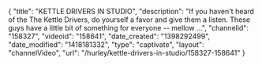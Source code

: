 {
    "title": "KETTLE DRIVERS IN STUDIO",
    "description": "If you haven't heard of the The Kettle Drivers, do yourself a favor and give them a listen. These guys have a little bit of something for everyone -- mellow ...",
    "channelid": "158327",
    "videoid": "158641",
    "date_created": "1398292499",
    "date_modified": "1418181332",
    "type": "captivate",
    "layout": "channelVideo",
    "url": "\/hurley\/kettle-drivers-in-studio\/158327-158641"
}